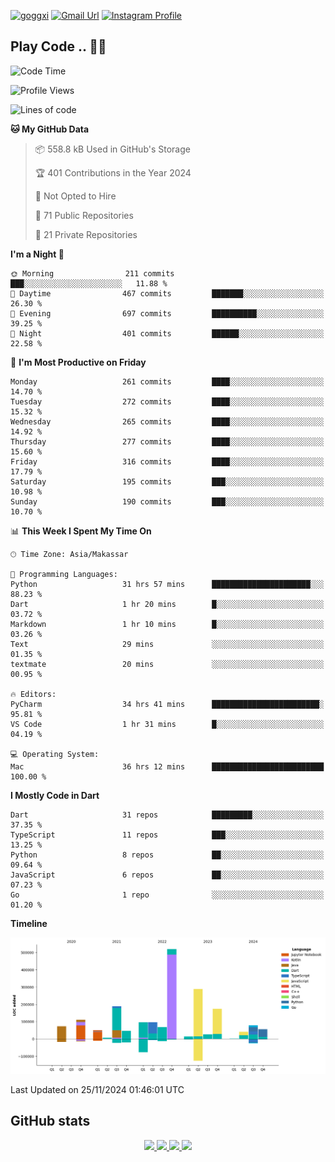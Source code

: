 [![goggxi](https://img.shields.io/badge/Portofolio-Goggxi-orange)](https://goggxi.github.io)
[![Gmail Url](https://img.shields.io/twitter/url?label=Goggxi@gmail.com&logo=gmail&style=social&url=http%3A%2F%2Fmailto%3Acontact.Goggxi@gmail.com)](mailto:Goggxi@gmail.com) [![Instagram Profile](https://img.shields.io/twitter/url?label=moh_rifkan&logo=instagram&style=social&url=https://www.instagram.com/moh_rifkan/)](https://www.instagram.com/moh_rifkan/)

## Play Code .. 💬🚀

<!-- [![Moh Rifkan GitHub stats](https://github-readme-stats.vercel.app/api?username=goggxi&count_private=true&show_icons=true&theme=dracula&custom_title=Goggxi%20Statistic%20🚀)](https://github.com/goggxi/goggxi)

[![Top Langs](https://github-readme-stats.vercel.app/api/top-langs/?username=goggxi&langs_count=8&layout=compact&show_icons=true&theme=dracula)](https://github.com/goggxi/goggxi) -->

<!--START_SECTION:waka-->
![Code Time](http://img.shields.io/badge/Code%20Time-3%2C632%20hrs%2056%20mins-blue)

![Profile Views](http://img.shields.io/badge/Profile%20Views-4-blue)

![Lines of code](https://img.shields.io/badge/From%20Hello%20World%20I%27ve%20Written-1.9%20million%20lines%20of%20code-blue)

**🐱 My GitHub Data** 

> 📦 558.8 kB Used in GitHub's Storage 
 > 
> 🏆 401 Contributions in the Year 2024
 > 
> 🚫 Not Opted to Hire
 > 
> 📜 71 Public Repositories 
 > 
> 🔑 21 Private Repositories 
 > 
**I'm a Night 🦉** 

```text
🌞 Morning                211 commits         ███░░░░░░░░░░░░░░░░░░░░░░   11.88 % 
🌆 Daytime                467 commits         ███████░░░░░░░░░░░░░░░░░░   26.30 % 
🌃 Evening                697 commits         ██████████░░░░░░░░░░░░░░░   39.25 % 
🌙 Night                  401 commits         ██████░░░░░░░░░░░░░░░░░░░   22.58 % 
```
📅 **I'm Most Productive on Friday** 

```text
Monday                   261 commits         ████░░░░░░░░░░░░░░░░░░░░░   14.70 % 
Tuesday                  272 commits         ████░░░░░░░░░░░░░░░░░░░░░   15.32 % 
Wednesday                265 commits         ████░░░░░░░░░░░░░░░░░░░░░   14.92 % 
Thursday                 277 commits         ████░░░░░░░░░░░░░░░░░░░░░   15.60 % 
Friday                   316 commits         ████░░░░░░░░░░░░░░░░░░░░░   17.79 % 
Saturday                 195 commits         ███░░░░░░░░░░░░░░░░░░░░░░   10.98 % 
Sunday                   190 commits         ███░░░░░░░░░░░░░░░░░░░░░░   10.70 % 
```


📊 **This Week I Spent My Time On** 

```text
🕑︎ Time Zone: Asia/Makassar

💬 Programming Languages: 
Python                   31 hrs 57 mins      ██████████████████████░░░   88.23 % 
Dart                     1 hr 20 mins        █░░░░░░░░░░░░░░░░░░░░░░░░   03.72 % 
Markdown                 1 hr 10 mins        █░░░░░░░░░░░░░░░░░░░░░░░░   03.26 % 
Text                     29 mins             ░░░░░░░░░░░░░░░░░░░░░░░░░   01.35 % 
textmate                 20 mins             ░░░░░░░░░░░░░░░░░░░░░░░░░   00.95 % 

🔥 Editors: 
PyCharm                  34 hrs 41 mins      ████████████████████████░   95.81 % 
VS Code                  1 hr 31 mins        █░░░░░░░░░░░░░░░░░░░░░░░░   04.19 % 

💻 Operating System: 
Mac                      36 hrs 12 mins      █████████████████████████   100.00 % 
```

**I Mostly Code in Dart** 

```text
Dart                     31 repos            █████████░░░░░░░░░░░░░░░░   37.35 % 
TypeScript               11 repos            ███░░░░░░░░░░░░░░░░░░░░░░   13.25 % 
Python                   8 repos             ██░░░░░░░░░░░░░░░░░░░░░░░   09.64 % 
JavaScript               6 repos             ██░░░░░░░░░░░░░░░░░░░░░░░   07.23 % 
Go                       1 repo              ░░░░░░░░░░░░░░░░░░░░░░░░░   01.20 % 
```



**Timeline**

![Lines of Code chart](https://raw.githubusercontent.com/Goggxi/Goggxi/main/assets/bar_graph.png)


 Last Updated on 25/11/2024 01:46:01 UTC
<!--END_SECTION:waka-->

## GitHub stats

<p align="center">
  <a href="https://github.com/goggxi">
    <img src="http://github-profile-summary-cards.vercel.app/api/cards/profile-details?username=goggxi&theme=transparent" />
  </a>
  <a href="https://github.com/goggxi">
    <img src="https://github-readme-streak-stats.herokuapp.com/?user=goggxi&hide_border=true&card_width=338&theme=transparent" />
  </a>
  <a href="https://github.com/goggxi">
    <img src="http://github-profile-summary-cards.vercel.app/api/cards/stats?username=goggxi&theme=transparent" />
  </a>
  <a href="https://github.com/goggxi">
    <img src="https://github-readme-stats.vercel.app/api/top-langs/?username=goggxi&langs_count=10&exclude_repo=&hide=c,makefile,html,css,sass,nix,nunjucks,tsql,dockerfile,shell&card_width=699&hide_border=true&theme=transparent" />
  </a>
  <!-- <br/>
  <a href="https://github.com/goggxi">
    <img src="https://komarev.com/ghpvc/?username=goggxi&color=blue&style=flat" />
  </a> -->
</p>
